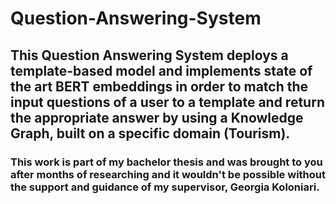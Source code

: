 # Question-Answering-System

## This Question Answering System deploys a template-based model and implements state of the art BERT embeddings in order to match the input questions of a user to a template and return the appropriate answer by using a Knowledge Graph, built on a specific domain (Tourism).

### This work is part of my bachelor thesis and was brought to you after months of researching and it wouldn't be possible without the support and guidance of my supervisor, Georgia Koloniari.

